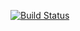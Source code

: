 [![Build Status](https://travis-ci.org/azam-a/azurefunction-node.svg?branch=master)](https://travis-ci.org/azam-a/azurefunction-node)
